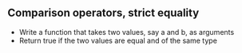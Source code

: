 ## Comparison operators, strict equality

* Write a function that takes two values, say a and b, as arguments
* Return true if the two values are equal and of the same type